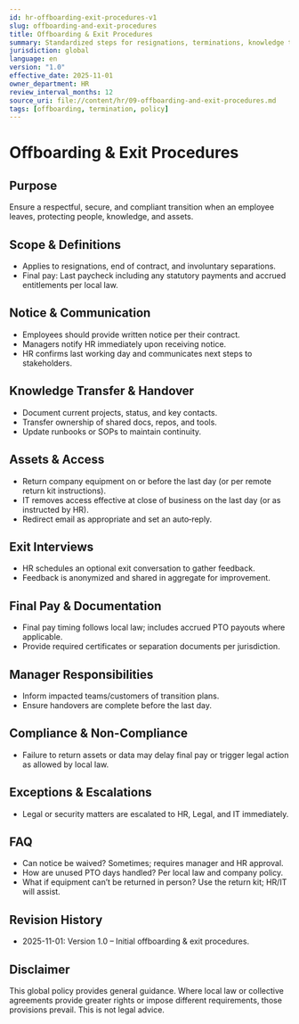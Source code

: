 ```yaml
---
id: hr-offboarding-exit-procedures-v1
slug: offboarding-and-exit-procedures
title: Offboarding & Exit Procedures
summary: Standardized steps for resignations, terminations, knowledge transfer, access removal, and final pay.
jurisdiction: global
language: en
version: "1.0"
effective_date: 2025-11-01
owner_department: HR
review_interval_months: 12
source_uri: file://content/hr/09-offboarding-and-exit-procedures.md
tags: [offboarding, termination, policy]
---
```


# Offboarding & Exit Procedures

## Purpose
Ensure a respectful, secure, and compliant transition when an employee leaves, protecting people, knowledge, and assets.

## Scope & Definitions
- Applies to resignations, end of contract, and involuntary separations.
- Final pay: Last paycheck including any statutory payments and accrued entitlements per local law.

## Notice & Communication
- Employees should provide written notice per their contract.
- Managers notify HR immediately upon receiving notice.
- HR confirms last working day and communicates next steps to stakeholders.

## Knowledge Transfer & Handover
- Document current projects, status, and key contacts.
- Transfer ownership of shared docs, repos, and tools.
- Update runbooks or SOPs to maintain continuity.

## Assets & Access
- Return company equipment on or before the last day (or per remote return kit instructions).
- IT removes access effective at close of business on the last day (or as instructed by HR).
- Redirect email as appropriate and set an auto‑reply.

## Exit Interviews
- HR schedules an optional exit conversation to gather feedback.
- Feedback is anonymized and shared in aggregate for improvement.

## Final Pay & Documentation
- Final pay timing follows local law; includes accrued PTO payouts where applicable.
- Provide required certificates or separation documents per jurisdiction.

## Manager Responsibilities
- Inform impacted teams/customers of transition plans.
- Ensure handovers are complete before the last day.

## Compliance & Non-Compliance
- Failure to return assets or data may delay final pay or trigger legal action as allowed by local law.

## Exceptions & Escalations
- Legal or security matters are escalated to HR, Legal, and IT immediately.

## FAQ
- Can notice be waived? Sometimes; requires manager and HR approval.
- How are unused PTO days handled? Per local law and company policy.
- What if equipment can’t be returned in person? Use the return kit; HR/IT will assist.

## Revision History
- 2025-11-01: Version 1.0 – Initial offboarding & exit procedures.

## Disclaimer
This global policy provides general guidance. Where local law or collective agreements provide greater rights or impose different requirements, those provisions prevail. This is not legal advice.


